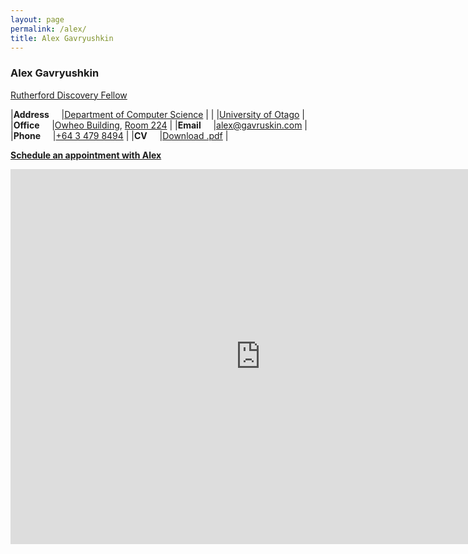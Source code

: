```yaml
---
layout: page
permalink: /alex/
title: Alex Gavryushkin
---
```


<h3>Alex Gavryushkin</h3>

[Rutherford Discovery Fellow](https://royalsociety.org.nz/what-we-do/funds-and-opportunities/rutherford-discovery-fellowships)

|**Address**&nbsp;&nbsp;&nbsp;&nbsp;	|[Department of Computer Science](http://www.cs.otago.ac.nz/)						|
|					|[University of Otago](http://www.cs.otago.ac.nz/)							|
|**Office**&nbsp;&nbsp;&nbsp;&nbsp;	|[Owheo Building](https://goo.gl/maps/tCyUmHrfBE72), [Room 224](https://goo.gl/maps/9adDyFtDWJD2)	|
|**Email**&nbsp;&nbsp;&nbsp;&nbsp;	|[alex@gavruskin.com](mailto:alex@gavruskin.com)							|
|**Phone**&nbsp;&nbsp;&nbsp;&nbsp;	|[+64 3 479 8494](tel:+64-3-479-8494)									|
|**CV**&nbsp;&nbsp;&nbsp;&nbsp;		|[Download .pdf](/alex/AGcv_short.pdf)									|

**[Schedule an appointment with Alex](https://doodle.com/gavruskin/)**

<iframe src="https://calendar.google.com/calendar/embed?showTitle=0&amp;height=600&amp;wkst=1&amp;bgcolor=%23FFFFFF&amp;src=alex%40gavruskin.com&amp;color=%23182C57&amp;src=gavruskin.com_43veo0fhcbie6utmesfbqnoh28%40group.calendar.google.com&amp;color=%2323164E&amp;src=en.new_zealand%23holiday%40group.v.calendar.google.com&amp;color=%238C500B&amp;src=g2fpq3d9nho869phomqurbgnkg%40group.calendar.google.com&amp;color=%231B887A&amp;ctz=Pacific%2FAuckland" style="border-width:0" width="800" height="600" frameborder="0" scrolling="no"></iframe>
